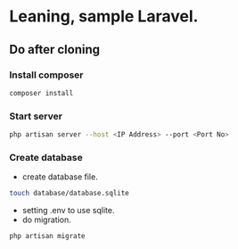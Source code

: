 # Leaning, sample Laravel.
## Do after cloning
### Install composer
```sh
composer install
```
### Start server
```sh
php artisan server --host <IP Address> --port <Port No>
```
### Create database
- create database file.
```sh
touch database/database.sqlite
```
- setting .env to use sqlite.
- do migration.
```sh
php artisan migrate
```
